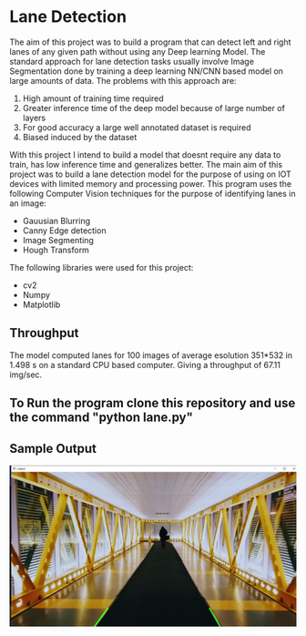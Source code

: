 # Lane Detection

The aim of this project was to build a program that can detect left and right lanes of any given path without using any Deep learning Model. 
The standard approach for lane detection tasks usually involve Image Segmentation done by training a deep learning NN/CNN based model on large amounts of data. The problems with this approach are:
1. High amount of training time required
2. Greater inference time of the deep model because of large number of layers
3. For good accuracy a large well annotated dataset is required
4. Biased induced by the dataset

With this project I intend to build a model that doesnt require any data to train, has low inference time and generalizes better.
The main aim of this project was to build a lane detection model for the purpose of using on IOT devices with limited memory and processing power.
This program uses the following Computer Vision techniques for the purpose of identifying lanes in an image:
* Gauusian Blurring
* Canny Edge detection
* Image Segmenting
* Hough Transform

The following libraries were used for this project:
* cv2
* Numpy
* Matplotlib

## Throughput
The model computed lanes for 100 images of average esolution 351*532 in 1.498 s on a standard CPU based computer. Giving a throughput of 67.11 img/sec.


## To Run the program clone this repository and use the command "python lane.py"

## Sample Output
![Sample Output](output.png)